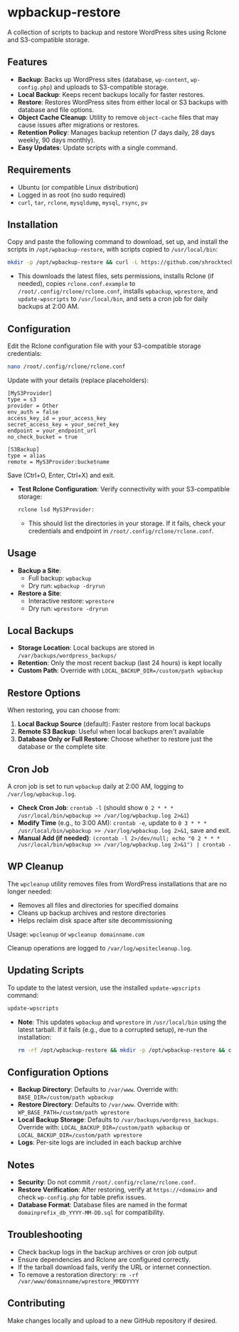 # wpbackup-restore

A collection of scripts to backup and restore WordPress sites using Rclone and S3-compatible storage.

## Features
- **Backup**: Backs up WordPress sites (database, `wp-content`, `wp-config.php`) and uploads to S3-compatible storage.
- **Local Backup**: Keeps recent backups locally for faster restores.
- **Restore**: Restores WordPress sites from either local or S3 backups with database and file options.
- **Object Cache Cleanup**: Utility to remove `object-cache` files that may cause issues after migrations or restores.
- **Retention Policy**: Manages backup retention (7 days daily, 28 days weekly, 90 days monthly).
- **Easy Updates**: Update scripts with a single command.

## Requirements
- Ubuntu (or compatible Linux distribution)
- Logged in as root (no sudo required)
- `curl`, `tar`, `rclone`, `mysqldump`, `mysql`, `rsync`, `pv`

## Installation
Copy and paste the following command to download, set up, and install the scripts in `/opt/wpbackup-restore`, with scripts copied to `/usr/local/bin`:
```bash
mkdir -p /opt/wpbackup-restore && curl -L https://github.com/shrocktech/wpbackup-restore/archive/refs/heads/main.tar.gz | tar -xz -C /opt/wpbackup-restore --strip-components=1 && chmod +x /opt/wpbackup-restore/install.sh /opt/wpbackup-restore/update.sh /opt/wpbackup-restore/wpbackup.sh /opt/wpbackup-restore/wprestore.sh && /opt/wpbackup-restore/install.sh
```
- This downloads the latest files, sets permissions, installs Rclone (if needed), copies `rclone.conf.example` to `/root/.config/rclone/rclone.conf`, installs `wpbackup`, `wprestore`, and `update-wpscripts` to `/usr/local/bin`, and sets a cron job for daily backups at 2:00 AM.

## Configuration
Edit the Rclone configuration file with your S3-compatible storage credentials:
```bash
nano /root/.config/rclone/rclone.conf
```
Update with your details (replace placeholders):
```plaintext
[MyS3Provider]
type = s3
provider = Other
env_auth = false
access_key_id = your_access_key
secret_access_key = your_secret_key
endpoint = your_endpoint_url
no_check_bucket = true

[S3Backup]
type = alias
remote = MyS3Provider:bucketname
```
Save (Ctrl+O, Enter, Ctrl+X) and exit.

- **Test Rclone Configuration**: Verify connectivity with your S3-compatible storage:
  ```bash
  rclone lsd MyS3Provider:
  ```
  - This should list the directories in your storage. If it fails, check your credentials and endpoint in `/root/.config/rclone/rclone.conf`.

## Usage
- **Backup a Site**:
  - Full backup: `wpbackup`
  - Dry run: `wpbackup -dryrun`
- **Restore a Site**:
  - Interactive restore: `wprestore`
  - Dry run: `wprestore -dryrun`

## Local Backups
- **Storage Location**: Local backups are stored in `/var/backups/wordpress_backups/`
- **Retention**: Only the most recent backup (last 24 hours) is kept locally
- **Custom Path**: Override with `LOCAL_BACKUP_DIR=/custom/path wpbackup`

## Restore Options
When restoring, you can choose from:
1. **Local Backup Source** (default): Faster restore from local backups
2. **Remote S3 Backup**: Useful when local backups aren't available
3. **Database Only or Full Restore**: Choose whether to restore just the database or the complete site

## Cron Job
A cron job is set to run `wpbackup` daily at 2:00 AM, logging to `/var/log/wpbackup.log`.
- **Check Cron Job**: `crontab -l` (should show `0 2 * * * /usr/local/bin/wpbackup >> /var/log/wpbackup.log 2>&1`)
- **Modify Time** (e.g., to 3:00 AM): `crontab -e`, update to `0 3 * * * /usr/local/bin/wpbackup >> /var/log/wpbackup.log 2>&1`, save and exit.
- **Manual Add (if needed)**: `(crontab -l 2>/dev/null; echo "0 2 * * * /usr/local/bin/wpbackup >> /var/log/wpbackup.log 2>&1") | crontab -`

## WP Cleanup
The `wpcleanup` utility removes files from WordPress installations that are no longer needed:

- Removes all files and directories for specified domains
- Cleans up backup archives and restore directories
- Helps reclaim disk space after site decommissioning

Usage: `wpcleanup` or `wpcleanup domainname.com`

Cleanup operations are logged to `/var/log/wpsitecleanup.log`.

## Updating Scripts
To update to the latest version, use the installed `update-wpscripts` command:
```bash
update-wpscripts
```
- **Note**: This updates `wpbackup` and `wprestore` in `/usr/local/bin` using the latest tarball. If it fails (e.g., due to a corrupted setup), re-run the installation:
  ```bash
  rm -rf /opt/wpbackup-restore && mkdir -p /opt/wpbackup-restore && curl -L https://github.com/shrocktech/wpbackup-restore/archive/refs/heads/main.tar.gz | tar -xz -C /opt/wpbackup-restore --strip-components=1 && chmod +x /opt/wpbackup-restore/install.sh /opt/wpbackup-restore/update.sh /opt/wpbackup-restore/wpbackup.sh /opt/wpbackup-restore/wprestore.sh /opt/wpbackup-restore/cleanup.sh && /opt/wpbackup-restore/install.sh
  ```

## Configuration Options
- **Backup Directory**: Defaults to `/var/www`. Override with: `BASE_DIR=/custom/path wpbackup`
- **Restore Directory**: Defaults to `/var/www`. Override with: `WP_BASE_PATH=/custom/path wprestore`
- **Local Backup Storage**: Defaults to `/var/backups/wordpress_backups`. Override with: `LOCAL_BACKUP_DIR=/custom/path wpbackup` or `LOCAL_BACKUP_DIR=/custom/path wprestore`
- **Logs**: Per-site logs are included in each backup archive

## Notes
- **Security**: Do not commit `/root/.config/rclone/rclone.conf`.
- **Restore Verification**: After restoring, verify at `https://<domain>` and check `wp-config.php` for table prefix issues.
- **Database Format**: Database files are named in the format `domainprefix_db_YYYY-MM-DD.sql` for compatibility.

## Troubleshooting
- Check backup logs in the backup archives or cron job output
- Ensure dependencies and Rclone are configured correctly.
- If the tarball download fails, verify the URL or internet connection.
- To remove a restoration directory: `rm -rf /var/www/domainname/wprestore_MMDDYYYY`

## Contributing
Make changes locally and upload to a new GitHub repository if desired.
